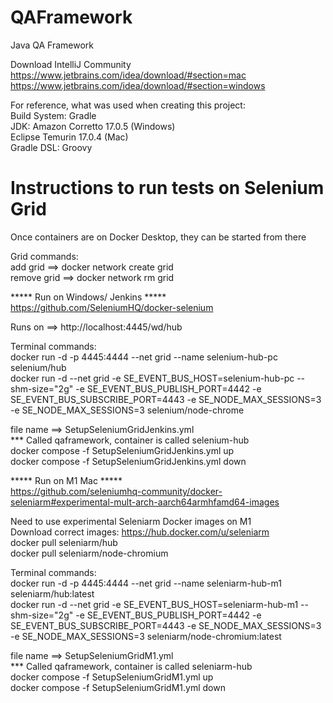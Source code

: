 # QAFramework
Java QA Framework

Download IntelliJ Community \
https://www.jetbrains.com/idea/download/#section=mac \
https://www.jetbrains.com/idea/download/#section=windows 

For reference, what was used when creating this project: \
Build System: Gradle \
JDK: Amazon Corretto 17.0.5 (Windows) \
     Eclipse Temurin 17.0.4 (Mac) \
Gradle DSL: Groovy 

# Instructions to run tests on Selenium Grid
Once containers are on Docker Desktop, they can be started from there 

Grid commands: \
add grid ==> docker network create grid \
remove grid ==> docker network rm grid 

***** Run on Windows/ Jenkins ***** \
https://github.com/SeleniumHQ/docker-selenium


Runs on ==> http://localhost:4445/wd/hub

Terminal commands: \
docker run -d -p 4445:4444 --net grid --name selenium-hub-pc selenium/hub \
docker run -d --net grid -e SE_EVENT_BUS_HOST=selenium-hub-pc 
--shm-size="2g" -e SE_EVENT_BUS_PUBLISH_PORT=4442 
-e SE_EVENT_BUS_SUBSCRIBE_PORT=4443 -e SE_NODE_MAX_SESSIONS=3 
-e SE_NODE_MAX_SESSIONS=3 selenium/node-chrome

file name ==> SetupSeleniumGridJenkins.yml \
*** Called qaframework, container is called selenium-hub \
docker compose -f SetupSeleniumGridJenkins.yml up \
docker compose -f SetupSeleniumGridJenkins.yml down


***** Run on M1 Mac ***** \
https://github.com/seleniumhq-community/docker-seleniarm#experimental-mult-arch-aarch64armhfamd64-images

Need to use experimental Seleniarm Docker images on M1 \
Download correct images: https://hub.docker.com/u/seleniarm \
docker pull seleniarm/hub \
docker pull seleniarm/node-chromium

Terminal commands: \
docker run -d -p 4445:4444 --net grid --name seleniarm-hub-m1 seleniarm/hub:latest \
docker run -d --net grid -e SE_EVENT_BUS_HOST=seleniarm-hub-m1 
--shm-size="2g" -e SE_EVENT_BUS_PUBLISH_PORT=4442 
-e SE_EVENT_BUS_SUBSCRIBE_PORT=4443 -e SE_NODE_MAX_SESSIONS=3 
-e SE_NODE_MAX_SESSIONS=3 seleniarm/node-chromium:latest

file name ==> SetupSeleniumGridM1.yml \
*** Called qaframework, container is called seleniarm-hub \
docker compose -f SetupSeleniumGridM1.yml up \
docker compose -f SetupSeleniumGridM1.yml down

